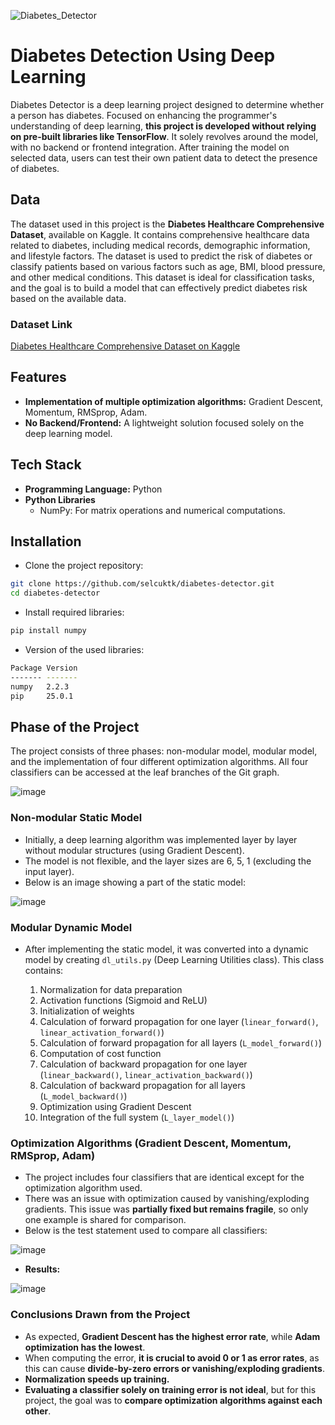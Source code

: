 ![Diabetes_Detector](https://github.com/user-attachments/assets/2348cfff-1364-47a2-94b6-b1ca1c7ae409)

# Diabetes Detection Using Deep Learning

Diabetes Detector is a deep learning project designed to determine whether a person has diabetes. Focused on enhancing the programmer's understanding of deep learning, **this project is developed without relying on pre-built libraries like TensorFlow**. It solely revolves around the model, with no backend or frontend integration. After training the model on selected data, users can test their own patient data to detect the presence of diabetes.

## Data

The dataset used in this project is the **Diabetes Healthcare Comprehensive Dataset**, available on Kaggle. It contains comprehensive healthcare data related to diabetes, including medical records, demographic information, and lifestyle factors. The dataset is used to predict the risk of diabetes or classify patients based on various factors such as age, BMI, blood pressure, and other medical conditions. This dataset is ideal for classification tasks, and the goal is to build a model that can effectively predict diabetes risk based on the available data.

### Dataset Link
[Diabetes Healthcare Comprehensive Dataset on Kaggle](https://www.kaggle.com/datasets/deependraverma13/diabetes-healthcare-comprehensive-dataset)

## Features

- **Implementation of multiple optimization algorithms:** Gradient Descent, Momentum, RMSprop, Adam.
- **No Backend/Frontend:** A lightweight solution focused solely on the deep learning model.

## Tech Stack

- **Programming Language:** Python
- **Python Libraries**
    - NumPy: For matrix operations and numerical computations.

## Installation

- Clone the project repository:

```bash
git clone https://github.com/selcuktk/diabetes-detector.git
cd diabetes-detector
```

- Install required libraries:

```bash
pip install numpy
```

- Version of the used libraries:

```bash
Package Version
------- -------
numpy   2.2.3
pip     25.0.1
```

## Phase of the Project

The project consists of three phases: non-modular model, modular model, and the implementation of four different optimization algorithms. All four classifiers can be accessed at the leaf branches of the Git graph.

![image](https://github.com/user-attachments/assets/1f7592d0-9f2b-420d-b21f-aacdeae3614d)

### Non-modular Static Model
- Initially, a deep learning algorithm was implemented layer by layer without modular structures (using Gradient Descent).
- The model is not flexible, and the layer sizes are 6, 5, 1 (excluding the input layer).
- Below is an image showing a part of the static model:

![image](https://github.com/user-attachments/assets/d74f1254-7b0e-43de-b25c-c86b97051ef4)

### Modular Dynamic Model
- After implementing the static model, it was converted into a dynamic model by creating `dl_utils.py` (Deep Learning Utilities class). This class contains:

    1. Normalization for data preparation
    2. Activation functions (Sigmoid and ReLU)
    3. Initialization of weights
    4. Calculation of forward propagation for one layer (`linear_forward()`, `linear_activation_forward()`)
    5. Calculation of forward propagation for all layers (`L_model_forward()`)
    6. Computation of cost function
    7. Calculation of backward propagation for one layer (`linear_backward()`, `linear_activation_backward()`)
    8. Calculation of backward propagation for all layers (`L_model_backward()`)
    9. Optimization using Gradient Descent
    10. Integration of the full system (`L_layer_model()`)

### Optimization Algorithms (Gradient Descent, Momentum, RMSprop, Adam)
* The project includes four classifiers that are identical except for the optimization algorithm used.
* There was an issue with optimization caused by vanishing/exploding gradients. This issue was **partially fixed but remains fragile**, so only one example is shared for comparison.
* Below is the test statement used to compare all classifiers:

![image](https://github.com/user-attachments/assets/5d264853-2c7a-437b-9611-c433c897c3a1)

* **Results:**

![image](https://github.com/user-attachments/assets/940de5e4-4e44-438c-b21f-a5b20ea1f079)

### Conclusions Drawn from the Project

* As expected, **Gradient Descent has the highest error rate**, while **Adam optimization has the lowest**.
* When computing the error, **it is crucial to avoid 0 or 1 as error rates**, as this can cause **divide-by-zero errors or vanishing/exploding gradients**.
* **Normalization speeds up training.**
* **Evaluating a classifier solely on training error is not ideal**, but for this project, the goal was to **compare optimization algorithms against each other**.

